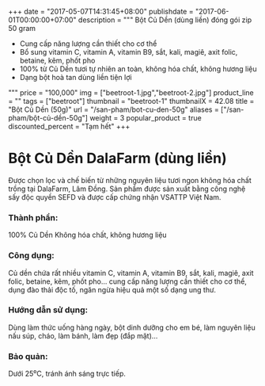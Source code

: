 +++
date = "2017-05-07T14:31:45+08:00"
publishdate = "2017-06-01T00:00:00+07:00"
description = """
Bột Củ Dền (dùng liền) đóng gói zip 50 gram

* Cung cấp năng lượng cần thiết cho cơ thể
* Bổ sung vitamin C, vitamin A, vitamin B9, sắt, kali, magiê, axit folic, betaine, kẽm, phốt pho
* 100% từ Củ Dền tươi tự nhiên an toàn, không hóa chất, không hương liệu
* Dạng bột hoà tan dùng liền tiện lợi

"""
price = "100,000"
img = ["beetroot-1.jpg","beetroot-2.jpg"]
product_line = ""
tags = ["beetroot"]
thumbnail = "beetroot-1"
thumbnailX = 42.08
title = "Bột Củ Dền (50g)"
url = "/san-pham/bot-cu-den-50g"
aliases = ["/san-pham/bột-củ-dền-50g"]
weight = 3
popular_product = true
discounted_percent = "Tạm hết"
+++

# Bột Củ Dền DalaFarm (dùng liền)

Được chọn lọc và chế biến từ những nguyên liệu 
tươi ngon không hóa chất trồng tại DalaFarm, Lâm Đồng. Sản phẩm được 
sản xuất bằng công nghệ sấy độc quyền SEFD và được cấp chứng nhận 
VSATTP Việt Nam.

### Thành phần: 
100% Củ Dền
Không hóa chất, không hương liệu

### Công dụng: 
Củ dền chứa rất nhiều vitamin C, 
vitamin A, vitamin B9, sắt, kali, 
magiê, axit folic, betaine, kẽm, 
phốt pho... cung cấp năng lượng 
cần thiết cho cơ thể, dụng đào 
thải độc tố, ngăn ngừa hiệu quả 
một số dạng ung thư. 

### Hướng dẫn sử dụng:  
Dùng làm thức uống hàng ngày, 
bột dinh dưỡng cho em bé, làm 
nguyên liệu nấu súp, cháo, làm 
bánh, làm đẹp (đắp mặt)…

### Bảo quản: 
Dưới 25⁰C, tránh ánh sáng trực tiếp.

